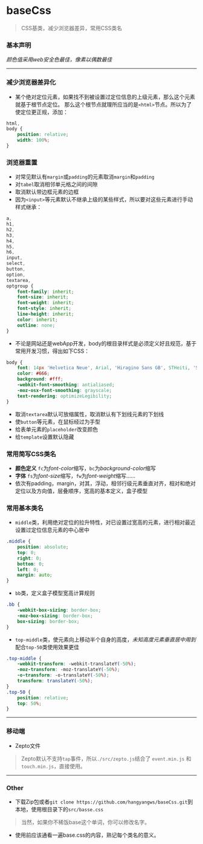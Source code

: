 # baseCss
> CSS基类，减少浏览器差异，常用CSS类名

### 基本声明
*颜色值采用web安全色最佳，像素以偶数最佳*

---

### 减少浏览器差异化
- 某个绝对定位元素，如果找不到被设置过定位信息的上级元素，那么这个元素就基于根节点定位。
那么这个根节点就理所应当的是`<html>`节点。所以为了使定位更正规，添加：
```css
html,
body {
    position: relative;
    width: 100%;
}
```

### 浏览器重置
- 对常见默认有`margin`或`padding`的元素取消`margin`和`padding`
- 对`tabel`取消相邻单元格之间的间隙
- 取消默认带边框元素的边框
- 因为`<input>`等元素默认不继承上级的某些样式，所以要对这些元素进行手动样式继承：
```css
a,
h1,
h2,
h3,
h4,
h5,
h6,
input,
select,
button,
option,
textarea,
optgroup {
    font-family: inherit;
    font-size: inherit;
    font-weight: inherit;
    font-style: inherit;
    line-height: inherit;
    color: inherit;
    outline: none;
}
```
- 不论是网站还是webApp开发，body的根目录样式是必须定义好且规范，基于常用开发习惯，得出如下CSS：
```css
body {
    font: 14px 'Helvetica Neue', Arial, 'Hiragino Sans GB', STHeiti, 'STHeiti Light [STXihei]', 'Microsoft Yahei', sans-serif;
    color: #666;
    background: #fff;
    -webkit-font-smoothing: antialiased;
    -moz-osx-font-smoothing: grayscale;
    text-rendering: optimizeLegibility;
}
```
- 取消`textarea`默认可放缩属性，取消默认有下划线元素的下划线
- 使`button`等元素，在鼠标经过为手型
- 给表单元素的`placeholder`改变颜色
- 给`template`设置默认隐藏

### 常用简写CSS类名
- **颜色定义** `fc`为*font-color*缩写，`bc`为*background-color*缩写
- **字体** `fs`为*font-size*缩写，`fw`为*font-weight*缩写……
- 依次有padding，margin，对其，浮动，相邻行级元素垂直对齐，相对和绝对定位以及方向值，层叠顺序，宽高的基本定义，盒子模型

### 常用基本类名
- `middle`类，利用绝对定位的拉升特性，对已设置过宽高的元素，进行相对最近设置过定位信息元素的中心居中
```css
.middle {
    position: absolute;
    top: 0;
    right: 0;
    bottom: 0;
    left: 0;
    margin: auto;
}
```
- `bb`类，定义盒子模型宽高计算规则
```css
.bb {
    -webkit-box-sizing: border-box;
    -moz-box-sizing: border-box;
    box-sizing: border-box;
}
```
- `top-middle`类，使元素向上移动半个自身的高度，*未知高度元素垂直居中用到*配合`top-50`类使用效果更佳
```css
.top-middle {
    -webkit-transform: -webkit-translateY(-50%);
    -moz-transform: -moz-translateY(-50%);
    -o-transform: -o-translateY(-50%);
    transform: translateY(-50%);
}
.top-50 {
    position: relative;
    top: 50%;
}
```

---


### 移动端

- Zepto文件

> Zepto默认不支持`tap`事件，所以`./src/zepto.js`结合了 `event.min.js` 和 `touch.min.js`，直接使用。

---

### Other

- 下载Zip包或者`git clone https://github.com/hangyangws/baseCss.git`到本地，使用根目录下的`src/basse.css`

> 当然，如果你不稀饭base这个单词，你可以修改名字。

- 使用前应该通看一遍base.css的内容，熟记每个类名的意义。